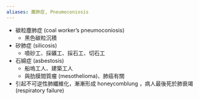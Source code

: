 ```yaml
---
aliases: 塵肺症, Pneumoconiosis
---
```

- 碳粒塵肺症 (coal worker’s pneumoconiosis)
	- 黑色碳粒沉積
- 矽肺症 (silicosis)
	- 噴砂工、採礦工、採石工、切石工
- 石綿症 (asbestosis)
	- 船塢工人、建築工人
	- 與肋膜間質瘤 (mesothelioma)、肺癌有關
- 引起不可逆性肺纖維化，漸漸形成 honeycomblung ，病人最後死於肺衰竭(respiratory failure)
